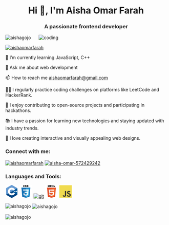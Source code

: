 <h1 align="center">Hi 👋, I'm Aisha Omar Farah</h1> <h3 align="center">A passionate frontend developer</h3> <img align="right" alt="coding" width="400" src="https://i.pinimg.com/originals/e7/26/c7/e726c74ac081eed50feee1433d12c998.gif">

<p align="left"> <img src="https://komarev.com/ghpvc/?username=aishagojo&label=Profile%20views&color=0e75b6&style=flat" alt="aishagojo" /> </p> <p align="left"> <a href="https://twitter.com/aishaomarfarah" target="blank"><img src="https://img.shields.io/twitter/follow/aishaomarfarah?logo=twitter&style=for-the-badge" alt="aishaomarfarah" /></a> </p>

🌱 I’m currently learning JavaScript, C++

💬 Ask me about web development

📫 How to reach me aishaomarfarah@gmail.com

👩‍💻 I regularly practice coding challenges on platforms like LeetCode and HackerRank.

🌟 I enjoy contributing to open-source projects and participating in hackathons.

📚 I have a passion for learning new technologies and staying updated with industry trends.

🎨 I love creating interactive and visually appealing web designs.

<h3 align="left">Connect with me:</h3> <p align="left"> <a href="https://twitter.com/aishaomarfarah" target="blank"><img align="center" src="https://raw.githubusercontent.com/rahuldkjain/github-profile-readme-generator/master/src/images/icons/Social/twitter.svg" alt="aishaomarfarah" height="30" width="40" /></a> <a href="https://www.linkedin.com/in/aisha-omar-572429242/" target="blank"><img align="center" src="https://raw.githubusercontent.com/rahuldkjain/github-profile-readme-generator/master/src/images/icons/Social/linked-in-alt.svg" alt="aisha-omar-572429242" height="30" width="40" /></a> </p>

<h3 align="left">Languages and Tools:</h3> <p align="left"> <a href="https://www.w3schools.com/cpp/" target="_blank" rel="noreferrer"><img src="https://raw.githubusercontent.com/devicons/devicon/master/icons/cplusplus/cplusplus-original.svg" alt="cplusplus" width="40" height="40"/></a> <a href="https://www.w3schools.com/css/" target="_blank" rel="noreferrer"><img src="https://raw.githubusercontent.com/devicons/devicon/master/icons/css3/css3-original-wordmark.svg" alt="css3" width="40" height="40"/></a> <a href="https://git-scm.com/" target="_blank" rel="noreferrer"><img src="https://www.vectorlogo.zone/logos/git-scm/git-scm-icon.svg" alt="git" width="40" height="40"/></a> <a href="https://www.w3.org/html/" target="_blank" rel="noreferrer"><img src="https://raw.githubusercontent.com/devicons/devicon/master/icons/html5/html5-original-wordmark.svg" alt="html5" width="40" height="40"/></a> <a href="https://developer.mozilla.org/en-US/docs/Web/JavaScript" target="_blank" rel="noreferrer"><img src="https://raw.githubusercontent.com/devicons/devicon/master/icons/javascript/javascript-original.svg" alt="javascript" width="40" height="40"/></a> </p>

<p><img align="left" src="https://github-readme-stats.vercel.app/api/top-langs?username=aishagojo&show_icons=true&locale=en&layout=compact" alt="aishagojo" /></p> <p>&nbsp;<img align="center" src="https://github-readme-stats.vercel.app/api?username=aishagojo&show_icons=true&locale=en" alt="aishagojo" /></p> <p><img align="center" src="https://github-readme-streak-stats.herokuapp.com/?user=aishagojo&" alt="aishagojo" /></p>
